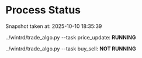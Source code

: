 # Process Status

Snapshot taken at: 2025-10-10 18:35:39

../wintrd/trade_algo.py --task price_update: **RUNNING**

../wintrd/trade_algo.py --task buy_sell: **NOT RUNNING**

